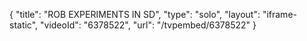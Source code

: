 {
    "title": "ROB EXPERIMENTS IN SD",
    "type": "solo",
    "layout": "iframe-static",
    "videoId": "6378522",
    "url": "\/tvpembed\/6378522"
}